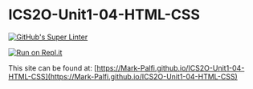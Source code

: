 # ICS2O-Unit1-04-HTML-CSS

[![GitHub's Super Linter](https://github.com/Mark-Palfi/ICS2O-Unit1-04-HTML-CSS/workflows/GitHub's%20Super%20Linter/badge.svg)](https://github.com/Mark-Palfi/ICS2O-Unit1-04-HTML-CSS/actions)

[![Run on Repl.it](https://repl.it/badge/github/Mark-Palfi/ICS2O-Unit1-04-HTML-CSS)](https://repl.it/github/Mark-Palfi/ICS2O-Unit1-04-HTML-CSS)

This site can be found at: [https://Mark-Palfi.github.io/ICS2O-Unit1-04-HTML-CSS](https://Mark-Palfi.github.io/ICS2O-Unit1-04-HTML-CSS)
